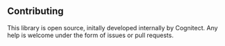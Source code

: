 ## Contributing

This library is open source, initally developed internally by Cognitect. Any help is welcome under the form of issues or pull requests.